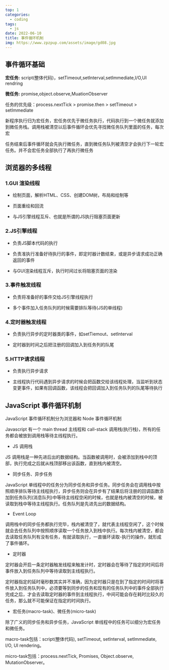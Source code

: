 ```yaml
---
top: 1
categories:
  - coding
tags:
  - js
date: 2022-06-10
title: 事件循环机制
img: https://www.zpzpup.com/assets/image/gd08.jpg
---
```


## 事件循环基础

**宏任务:** script(整体代码)，setTimeout,setInterval,setImmediate,I/O,UI rendring

**微任务:** promise,object.observe,MuationObserver

任务的优先级：process.nextTick > promise.then > setTimeout > setImmediate


新程序执行归为宏任务，宏任务优先于微任务执行，代码执行到一个微任务就添加到微任务栈。调用栈被清空以后事件循环会优先寻找微任务队列里面的任务，每次宏

任务结束后事件循环就会先执行微任务，直到微任务队列被清空才会执行下一轮宏任务。并不会宏任务全部执行了再执行微任务

## 浏览器的多线程

### 1.GUI 渲染线程

- 绘制页面，解析HTML、CSS、创建DOM树，布局和绘制等

- 页面重绘和回流

- 与JS引擎线程互斥、也就是所谓的JS执行阻塞页面更新

### 2.JS引擎线程

- 负责JS脚本代码的执行

- 负责准执行准备好待执行的事件，即定时器计数结束，或是异步请求成功正确返回的事件

- 与GUI渲染线程互斥，执行时间过长将阻塞页面的渲染

### 3.事件触发线程

- 负责将准备好的事件交给JS引擎线程执行

- 多个事件加入任务队列的时候需要排队等待(JS的单线程)

### 4.定时器触发线程

- 负责执行异步的定时器类的事件，如setTiemout、setInterval

- 定时器到时间之后把注册的回调加入到任务列的队尾

### 5.HTTP请求线程

- 负责执行异步请求

- 主线程执行代码遇到异步请求的时候会把函数交给该线程处理，当监听到状态变更事件，如果有回调函数，该线程会把回调加入到任务队列的队尾等待执行

## JavaScript 事件循环机制

JavaScript 事件循环机制分为浏览器和 Node 事件循环机制

Javascript 有一个 main thread 主线程和 call-stack 调用栈(执行栈)，所有的任务都会被放到调用栈等待主线程执行。

- JS 调用栈

JS 调用栈是一种先进后出的数据结构。当函数被调用时，会被添加到栈中的顶部，执行完成之后就从栈顶部移出该函数，直到栈内被清空。

- 同步任务、异步任务

JavaScript 单线程中的任务分为同步任务和异步任务。同步任务会在调用栈中按照顺序排队等待主线程执行，异步任务则会在异步有了结果后将注册的回调函数添加到任务队列(消息队列)中等待主线程空闲的时候，也就是栈内被清空的时候，被读取到栈中等待主线程执行。任务队列是先进先出的数据结构。

- Event Loop

调用栈中的同步任务都执行完毕，栈内被清空了，就代表主线程空闲了，这个时候就会去任务队列中按照顺序读取一个任务放入到栈中执行。每次栈内被清空，都会去读取任务队列有没有任务，有就读取执行，一直循环读取-执行的操作，就形成了事件循环。

- 定时器

定时器会开启一条定时器触发线程来触发计时，定时器会在等待了指定的时间后将事件放入到任务队列中等待读取到主线程执行。

定时器指定的延时毫秒数其实并不准确，因为定时器只是在到了指定的时间时将事件放入到任务队列中，必须要等到同步的任务和现有的任务队列中的事件全部执行完成之后，才会去读取定时器的事件到主线程执行，中间可能会存在耗时比较久的任务，那么就不可能保证在指定的时间执行。

- 宏任务(macro-task)、微任务(micro-task)

除了广义的同步任务和异步任务，JavaScript 单线程中的任务可以细分为宏任务和微任务。

macro-task包括：script(整体代码), setTimeout, setInterval, setImmediate, I/O, UI rendering。

micro-task包括：process.nextTick, Promises, Object.observe, MutationObserver。



